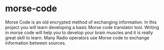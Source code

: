 # morse-code
Morse Code is an old encrypted method of exchanging information. In this project you will learn developing a basic Morse code translator tool. 
Writing in morse code will help you to develop your brain muscles and it is really great skill to learn. Many Radio operators use Morse code to exchange information between sources.
